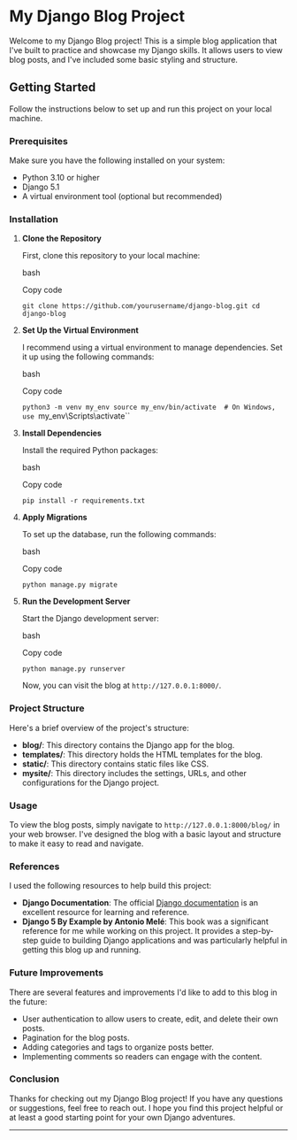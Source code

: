 My Django Blog Project
======================

Welcome to my Django Blog project! This is a simple blog application that I've built to practice and showcase my Django skills. It allows users to view blog posts, and I've included some basic styling and structure.

Getting Started
---------------

Follow the instructions below to set up and run this project on your local machine.

### Prerequisites

Make sure you have the following installed on your system:

-   Python 3.10 or higher
-   Django 5.1
-   A virtual environment tool (optional but recommended)

### Installation

1.  **Clone the Repository**

    First, clone this repository to your local machine:

    bash

    Copy code

    `git clone https://github.com/yourusername/django-blog.git
    cd django-blog`

2.  **Set Up the Virtual Environment**

    I recommend using a virtual environment to manage dependencies. Set it up using the following commands:

    bash

    Copy code

    `python3 -m venv my_env
    source my_env/bin/activate  # On Windows, use `my_env\Scripts\activate``

3.  **Install Dependencies**

    Install the required Python packages:

    bash

    Copy code

    `pip install -r requirements.txt`

4.  **Apply Migrations**

    To set up the database, run the following commands:

    bash

    Copy code

    `python manage.py migrate`

5.  **Run the Development Server**

    Start the Django development server:

    bash

    Copy code

    `python manage.py runserver`

    Now, you can visit the blog at `http://127.0.0.1:8000/`.

### Project Structure

Here's a brief overview of the project's structure:

-   **blog/**: This directory contains the Django app for the blog.
-   **templates/**: This directory holds the HTML templates for the blog.
-   **static/**: This directory contains static files like CSS.
-   **mysite/**: This directory includes the settings, URLs, and other configurations for the Django project.

### Usage

To view the blog posts, simply navigate to `http://127.0.0.1:8000/blog/` in your web browser. I've designed the blog with a basic layout and structure to make it easy to read and navigate.

### References

I used the following resources to help build this project:

-   **Django Documentation**: The official [Django documentation](https://docs.djangoproject.com/) is an excellent resource for learning and reference.
-   **Django 5 By Example by Antonio Melé**: This book was a significant reference for me while working on this project. It provides a step-by-step guide to building Django applications and was particularly helpful in getting this blog up and running.

### Future Improvements

There are several features and improvements I'd like to add to this blog in the future:

-   User authentication to allow users to create, edit, and delete their own posts.
-   Pagination for the blog posts.
-   Adding categories and tags to organize posts better.
-   Implementing comments so readers can engage with the content.

### Conclusion

Thanks for checking out my Django Blog project! If you have any questions or suggestions, feel free to reach out. I hope you find this project helpful or at least a good starting point for your own Django adventures.

* * * * *

